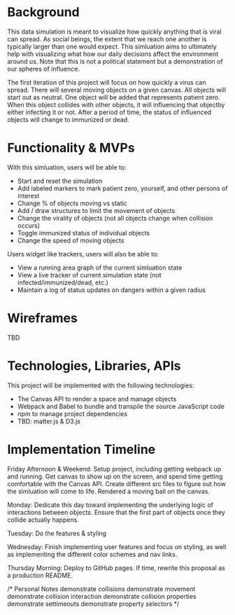 Background
==========

This data simulation is meant to visualize how quickly anything that is viral can spread. As social beings, the extent that we reach one another is typically larger than one would expect. This simluation aims to ultimately help with visualizing what how our daily decisions affect the environment around us. Note that this is not a political statement but a demonstration of our spheres of influence.

The first iteration of this project will focus on how quickly a virus can spread. There will several moving objects on a given canvas. All objects will start out as neutral. One object will be added that represents patient zero. When this object collides with other objects, it will influencing that objectby either infecting it or not. After a period of time, the status of influenced objects will change to immunized or dead.

Functionality & MVPs
====================

With this simluation, users will be able to:

* Start and reset the simulation
* Add labeled markers to mark patient zero, yourself, and other persons of interest
* Change % of objects moving vs static
* Add / draw structures to limit the movement of objects
* Change the virality of objects (not all objects change when collision occurs)
* Toggle immunized status of individual objects
* Change the speed of moving objects

Users widget like trackers, users will also be able to:

* View a running area graph of the current simluation state
* View a live tracker of current simulation state (not infected/immunized/dead, etc.)
* Maintain a log of status updates on dangers within a given radius

Wireframes
==========
TBD

Technologies, Libraries, APIs
=============================

This project will be implemented with the following technologies:

* The Canvas API to render a space and manage objects
* Webpack and Babel to bundle and transpile the source JavaScript code
* npm to manage project dependencies
* TBD: matter.js & D3.js

Implementation Timeline
=======================

Friday Afternoon & Weekend: Setup project, including getting webpack up and running. Get canvas to show up on the screen, and spend time getting comfortable with the Canvas API. Create different src files to figure out how the simluation will come to life. Rendered a moving ball on the canvas.

Monday: Dedicate this day toward implementing the underlying logic of interactions between objects. Ensure that the first part of objects once they collide actually happens. 

Tuesday: Do the features & styling

Wednesday: Finish implementing user features and focus on styling, as well as implementing the different color schemes and nav links.

Thursday Morning: Deploy to GitHub pages. If time, rewrite this proposal as a production README.

/*
Personal Notes
demonstrate collisions
demonstrate movement
demonstrate collision interaction
demonstrate collision properties
demonstrate settimeouts
demonstrate property selectors
*/